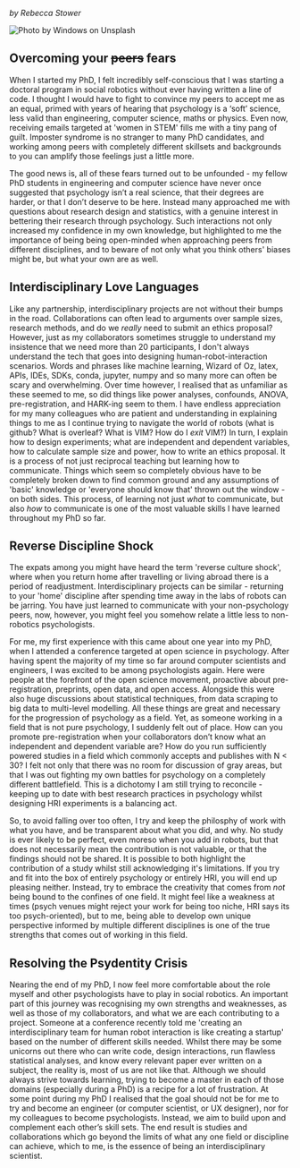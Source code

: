 _by Rebecca Stower_

<img  src="/assets/img/research.jpg" alt = "Photo by Windows on Unsplash"/>

## Overcoming your ~~peers~~ fears 
When I started my PhD,  I felt incredibly self-conscious that I was starting a doctoral program in social robotics without ever having written a line of code. I thought I would have to fight to convince my peers to accept me as an equal, primed with years of hearing that psychology is a ‘soft’ science, less valid than engineering, computer science, maths or physics. Even now, receiving emails targeted at 'women in STEM' fills me with a tiny pang of guilt. Imposter syndrome is no stranger to many PhD candidates, and working among peers with completely different skillsets and backgrounds to you can amplify those feelings just a little more.

The good news is, all of these fears turned out to be unfounded - my fellow PhD students in engineering and computer science have never once suggested that psychology isn’t a real science, that their degrees are harder, or that I don’t deserve to be here. Instead many approached me with questions about research design and statistics, with a genuine interest in bettering their research through psychology. Such interactions not only increased my confidence in my own knowledge, but highlighted to me the importance of being being open-minded when approaching peers from different disciplines, and to beware of not only what you think others' biases might be, but what your own are as well. 

## Interdisciplinary Love Languages
Like any partnership, interdisciplinary projects are not without their bumps in the road. Collaborations can often lead to arguments over sample sizes, research methods, and do we _really_ need to submit an ethics proposal? However, just as my collaborators sometimes struggle to understand my insistence that we need more than 20 participants, I don't always understand the tech that goes into designing human-robot-interaction scenarios. Words and phrases like machine learning, Wizard of Oz, latex, APIs, IDEs, SDKs, conda, jupyter, numpy and so many more can often be scary and overwhelming. Over time however, I realised that as unfamiliar as these seemed to me, so did things like power analyses, confounds, ANOVA, pre-registration, and HARK-ing seem to them. I have endless appreciation for my many colleagues who are patient and understanding in explaining things to me as I continue trying to navigate the world of robots (what is github? What is overleaf? What is VIM? How do I _exit_ VIM?) In turn, I explain how to design experiments; what are independent and dependent variables, how to calculate sample size and power, how to write an ethics proposal. It is a process of not just reciprocal teaching but learning how to communicate. Things which seem so completely obvious have to be completely broken down to find common ground and any assumptions of 'basic' knowledge or 'everyone should know that' thrown out the window - on both sides. This process, of learning not just _what_ to communicate, but also _how_ to communicate is one of the most valuable skills I have learned throughout my PhD so far. 

## Reverse Discipline Shock
The expats among you might have heard the term 'reverse culture shock', where when you return home after travelling or living abroad there is a period of readjustment. Interdisciplinary projects can be similar - returning to your 'home' discipline after spending time away in the labs of robots can be jarring. You have just learned to communicate with your non-psychology peers, now, however, you might feel you somehow relate a little less to non-robotics psychologists. 

For me, my first experience with this came about one year into my PhD, when I attended a conference targeted at open science in psychology. After having spent the majority of my time so far around computer scientists and engineers, I was excited to be among psychologists again. Here were people at the forefront of the open science movement, proactive about pre-registration, preprints, open data, and open access. Alongside this were also huge discussions about statistical techniques, from data scraping to big data to multi-level modelling. All these things are great and necessary for the progression of psychology as a field. Yet, as someone working in a field that is not pure psychology, I suddenly felt out of place. How can you promote pre-registration when your collaborators don’t know what an independent and dependent variable are? How do you run sufficiently powered studies in a field which commonly accepts and publishes with N < 30? I felt not only that there was no room for discussion of gray areas, but that I was out fighting my own battles for psychology on a completely different battlefield. This is a dichotomy I am still trying to reconcile - keeping up to date with best research practices in psychology whilst designing HRI experiments is a balancing act. 

So, to avoid falling over too often, I try and keep the philosphy of work with what you have, and be transparent about what you did, and why. No study is ever likely to be perfect, even moreso when you add in robots, but that does not necessarily mean the contribution is not valuable, or that the findings should not be shared. It is possible to both highlight the contribution of a study whilst still acknowledging it's limitations. If you try and fit into the box of entirely psychology or entirely HRI, you will end up pleasing neither. Instead, try to embrace the creativity that comes from _not_ being bound to the confines of one field. It might feel like a weakness at times (psych venues might reject your work for being too niche, HRI says its too psych-oriented), but to me, being able to develop own unique perspective informed by multiple different disciplines is one of the true strengths that comes out of working in this field. 

## Resolving the Psydentity Crisis
Nearing the end of my PhD, I now feel more comfortable about the role myself and other psychologists have to play in social robotics. An important part of this journey was recognising my own strengths and weaknesses, as well as those of my collaborators, and what we are each contributing to a project. Someone at a conference recently told me 'creating an interdisciplinary team for human robot interaction is like creating a startup' based on the number of different skills needed. Whilst there may be some unicorns out there who can write code, design interactions, run flawless statistical analyses, and know every relevant paper ever written on a subject, the reality is, most of us are not like that. Although we should always strive towards learning, trying to become a master in each of those domains (especially during a PhD) is a recipe for a lot of frustration. At some point during my PhD I realised that the goal should not be for me to try and become an engineer (or computer scientist, or UX designer), nor for my colleagues to become psychologists. Instead, we aim to build upon and complement each other’s skill sets. The end result is studies and collaborations which go beyond the limits of what any one field or discipline can achieve, which to me, is the essence of being an interdisciplinary scientist. 

